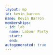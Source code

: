```yaml
---
layout: mp
id: kevin_barron
name: Kevin Barron
memberships:
- id: lab
  name: Labour Party
  start: 
  end: 
autogenerated: true
---
```


